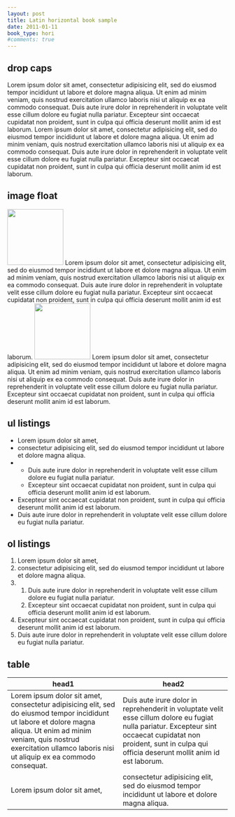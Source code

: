 ```yaml
---
layout: post
title: Latin horizontal book sample
date: 2011-01-11
book_type: hori
#comments: true
---
```


## drop caps
<div class="drop-caps">Lorem ipsum dolor sit amet, consectetur adipisicing elit, sed do eiusmod tempor incididunt ut labore et dolore magna aliqua. Ut enim ad minim veniam, quis nostrud exercitation ullamco laboris nisi ut aliquip ex ea commodo consequat. Duis aute irure dolor in reprehenderit in voluptate velit esse cillum dolore eu fugiat nulla pariatur. Excepteur sint occaecat cupidatat non proident, sunt in culpa qui officia deserunt mollit anim id est laborum. Lorem ipsum dolor sit amet, consectetur adipisicing elit, sed do eiusmod tempor incididunt ut labore et dolore magna aliqua. Ut enim ad minim veniam, quis nostrud exercitation ullamco laboris nisi ut aliquip ex ea commodo consequat. Duis aute irure dolor in reprehenderit in voluptate velit esse cillum dolore eu fugiat nulla pariatur. Excepteur sint occaecat cupidatat non proident, sunt in culpa qui officia deserunt mollit anim id est laborum.</div>

## image float
<img src="{{site.baseurl}}/assets/tb-brand.png" width="128" height="128" class="disp-block float-start gap-end"/>
Lorem ipsum dolor sit amet, consectetur adipisicing elit, sed do eiusmod tempor incididunt ut labore et dolore magna aliqua. Ut enim ad minim veniam, quis nostrud exercitation ullamco laboris nisi ut aliquip ex ea commodo consequat. Duis aute irure dolor in reprehenderit in voluptate velit esse cillum dolore eu fugiat nulla pariatur. Excepteur sint occaecat cupidatat non proident, sunt in culpa qui officia deserunt mollit anim id est laborum.
<img src="{{site.baseurl}}/assets/tb-brand.png" width="128" height="128" class="float-end">
Lorem ipsum dolor sit amet, consectetur adipisicing elit, sed do eiusmod tempor incididunt ut labore et dolore magna aliqua. Ut enim ad minim veniam, quis nostrud exercitation ullamco laboris nisi ut aliquip ex ea commodo consequat. Duis aute irure dolor in reprehenderit in voluptate velit esse cillum dolore eu fugiat nulla pariatur. Excepteur sint occaecat cupidatat non proident, sunt in culpa qui officia deserunt mollit anim id est laborum.

## ul listings

<ul class="break-after">
<li>Lorem ipsum dolor sit amet,</li>
<li>consectetur adipisicing elit, sed do eiusmod tempor incididunt ut labore et dolore magna aliqua.</li>
<li><ul>
<li>Duis aute irure dolor in reprehenderit in voluptate velit esse cillum dolore eu fugiat nulla pariatur.</li>
<li>Excepteur sint occaecat cupidatat non proident, sunt in culpa qui officia deserunt mollit anim id est laborum.</li>
</ul></li>
<li>Excepteur sint occaecat cupidatat non proident, sunt in culpa qui officia deserunt mollit anim id est laborum.</li>
<li>Duis aute irure dolor in reprehenderit in voluptate velit esse cillum dolore eu fugiat nulla pariatur.</li>
</ul>

## ol listings

<ol class="break-after">
<li>Lorem ipsum dolor sit amet,</li>
<li>consectetur adipisicing elit, sed do eiusmod tempor incididunt ut labore et dolore magna aliqua.</li>
<li><ol>
<li>Duis aute irure dolor in reprehenderit in voluptate velit esse cillum dolore eu fugiat nulla pariatur.</li>
<li>Excepteur sint occaecat cupidatat non proident, sunt in culpa qui officia deserunt mollit anim id est laborum.</li>
</ol></li>
<li>Excepteur sint occaecat cupidatat non proident, sunt in culpa qui officia deserunt mollit anim id est laborum.</li>
<li>Duis aute irure dolor in reprehenderit in voluptate velit esse cillum dolore eu fugiat nulla pariatur.</li>
</ol>

## table

<table style="table-layout:auto">
<thead><tr><th>head1</th><th>head2</th></thead>
<tbody><tr>
<td>Lorem ipsum dolor sit amet, consectetur adipisicing elit, sed do eiusmod tempor incididunt ut labore et dolore magna aliqua. Ut enim ad minim veniam, quis nostrud exercitation ullamco laboris nisi ut aliquip ex ea commodo consequat.</td>
<td>Duis aute irure dolor in reprehenderit in voluptate velit esse cillum dolore eu fugiat nulla pariatur. Excepteur sint occaecat cupidatat non proident, sunt in culpa qui officia deserunt mollit anim id est laborum.</td></tr>
<tr><td>Lorem ipsum dolor sit amet,</td>
<td>consectetur adipisicing elit, sed do eiusmod tempor incididunt ut labore et dolore magna aliqua.</td></tr>
</tbody></table>

